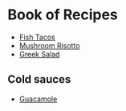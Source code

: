 # Book of Recipes
* [Fish Tacos](fishtacos.md)
* [Mushroom Risotto](mushroom_risotto.md)
* [Greek Salad](Greek_salad_recipe.md)

## Cold sauces
* [Guacamole](guacamole.md)


